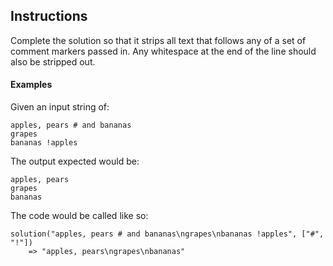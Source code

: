 ## Instructions

Complete the solution so that it strips all text that follows any of a set of 
comment markers passed in. Any whitespace at the end of the line should also be 
stripped out.


#### Examples

Given an input string of:
```
apples, pears # and bananas
grapes
bananas !apples
```
The output expected would be:
```
apples, pears
grapes
bananas
```
The code would be called like so:
```
solution("apples, pears # and bananas\ngrapes\nbananas !apples", ["#", "!"])
    => "apples, pears\ngrapes\nbananas"
```